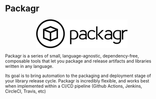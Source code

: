 # Packagr

<p align="center">
  <a href="https://github.com/PackagrIO/docs">
  <img width="300" alt="portfolio_view" src="https://github.com/PackagrIO/docs/raw/master/images/logo/banner-black.png">
  </a>
</p>


Packagr is a series of small, language-agnostic, dependency-free, composable tools that let  you package and release
artifacts and libraries written in any language.

Its goal is to bring automation to the packaging and deployment stage of your library release cycle.
Packagr is incredibly flexible, and works best when implemented within a CI/CD pipeline (Github Actions, Jenkins, CircleCI, Travis, etc)

